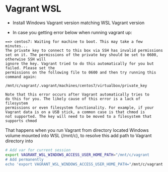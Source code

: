 # Vagrant WSL

- Install Windows Vagrant version matching WSL Vagrant version

- In case you getting error below when running vagrant up:
```
==> centos7: Waiting for machine to boot. This may take a few minutes...
The private key to connect to this box via SSH has invalid permissions
set on it. The permissions of the private key should be set to 0600, otherwise SSH will
ignore the key. Vagrant tried to do this automatically for you but failed. Please set the
permissions on the following file to 0600 and then try running this command again:

/mnt/c/vagrant/.vagrant/machines/centos7/virtualbox/private_key

Note that this error occurs after Vagrant automatically tries to
do this for you. The likely cause of this error is a lack of filesystem
permissions or even filesystem functionality. For example, if your
Vagrant data is on a USB stick, a common case is that chmod is
not supported. The key will need to be moved to a filesystem that
supports chmod
```
That happens when you run Vagrant from directory located Windows volume mounted into WSL (/mnt/c), to resolve this add path to Vagrant directory into 

```Bash
# Add var for current session
export VAGRANT_WSL_WINDOWS_ACCESS_USER_HOME_PATH="/mnt/c/vagrant
# Add permanently
echo 'export VAGRANT_WSL_WINDOWS_ACCESS_USER_HOME_PATH="/mnt/c/vagrant' >> ~/.profile
```
